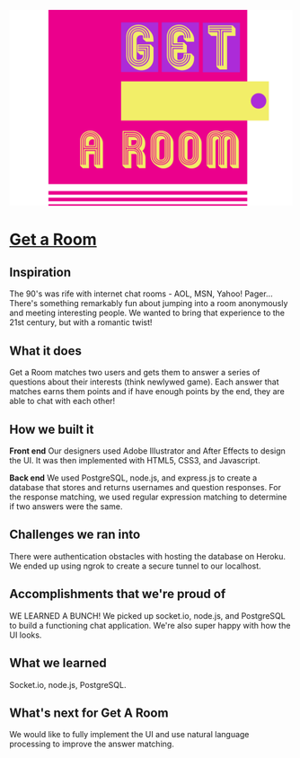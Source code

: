  ![logo](https://github.com/pkong97/hackthe90s/blob/master/views/images/LOGO.png)
 # [Get a Room](https://devpost.com/software/get-a-room-x0ewl1)
 
 ## Inspiration
The 90's was rife with internet chat rooms - AOL, MSN, Yahoo! Pager... There's something remarkably fun about jumping into a room anonymously and meeting interesting people. We wanted to bring that experience to the 21st century, but with a romantic twist!

## What it does
Get a Room matches two users and gets them to answer a series of questions about their interests (think newlywed game). Each answer that matches earns them points and if have enough points by the end, they are able to chat with each other!

## How we built it
**Front end**
Our designers used Adobe Illustrator and After Effects to design the UI. It was then implemented with HTML5, CSS3, and Javascript.

**Back end**
We used PostgreSQL, node.js, and express.js to create a database that stores and returns usernames and question responses. For the response matching, we used regular expression matching to determine if two answers were the same.

## Challenges we ran into
There were authentication obstacles with hosting the database on Heroku. We ended up using ngrok to create a secure tunnel to our localhost. 

## Accomplishments that we're proud of
WE LEARNED A BUNCH! We picked up socket.io, node.js, and PostgreSQL to build a functioning chat application. We're also super happy with how the UI looks. 

## What we learned
Socket.io, node.js, PostgreSQL.

## What's next for Get A Room
We would like to fully implement the UI and use natural language processing to improve the answer matching.
